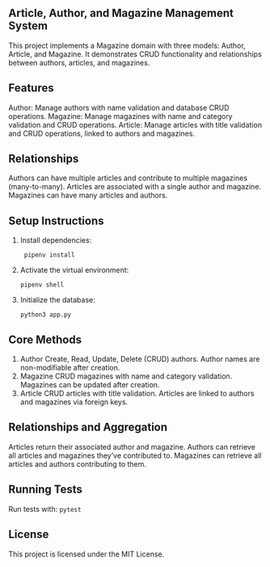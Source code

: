 ## Article, Author, and Magazine Management System
This project implements a Magazine domain with three models: Author, Article, and Magazine. It demonstrates CRUD functionality and relationships between authors, articles, and magazines.

## Features
Author: Manage authors with name validation and database CRUD operations.
Magazine: Manage magazines with name and category validation and CRUD operations.
Article: Manage articles with title validation and CRUD operations, linked to authors and magazines.

## Relationships
Authors can have multiple articles and contribute to multiple magazines (many-to-many).
Articles are associated with a single author and magazine.
Magazines can have many articles and authors.

## Setup Instructions

1. Install dependencies:

   `` pipenv install``

2. Activate the virtual environment:

    ``pipenv shell``

3. Initialize the database:

    ``python3 app.py``

## Core Methods

1. Author
Create, Read, Update, Delete (CRUD) authors.
Author names are non-modifiable after creation.
2. Magazine
CRUD magazines with name and category validation.
Magazines can be updated after creation.
3. Article
CRUD articles with title validation.
Articles are linked to authors and magazines via foreign keys.

 ## Relationships and Aggregation
Articles return their associated author and magazine.
Authors can retrieve all articles and magazines they’ve contributed to.
Magazines can retrieve all articles and authors contributing to them.

## Running Tests
Run tests with:
  ``pytest``

## License
This project is licensed under the MIT License.


